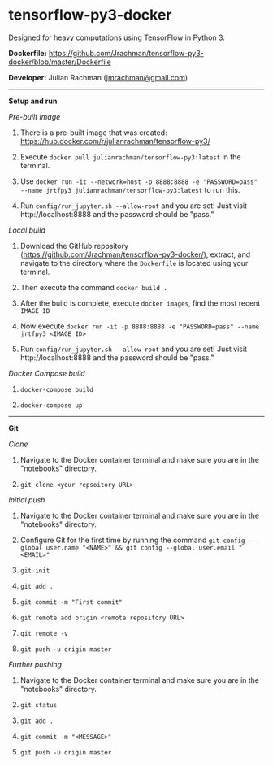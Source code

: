 # tensorflow-py3-docker

Designed for heavy computations using TensorFlow in Python 3.

**Dockerfile:** https://github.com/Jrachman/tensorflow-py3-docker/blob/master/Dockerfile

**Developer:** Julian Rachman (jmrachman@gmail.com)

---

**Setup and run**

*Pre-built image*

1. There is a pre-built image that was created: https://hub.docker.com/r/julianrachman/tensorflow-py3/

2. Execute `docker pull julianrachman/tensorflow-py3:latest` in the terminal.

3. Use `docker run -it --network=host -p 8888:8888 -e "PASSWORD=pass" --name jrtfpy3 julianrachman/tensorflow-py3:latest` to run this.

4. Run `config/run_jupyter.sh --allow-root` and you are set! Just visit http://localhost:8888 and the password should be "pass."

*Local build*

1. Download the GitHub repository (https://github.com/Jrachman/tensorflow-py3-docker/), extract, and navigate to the directory where the `Dockerfile` is located using your terminal.

2. Then execute the command `docker build .`
 
3. After the build is complete, execute `docker images`, find the most recent `IMAGE ID`
 
4. Now execute `docker run -it -p 8888:8888 -e "PASSWORD=pass" --name jrtfpy3 <IMAGE ID>`

4. Run `config/run_jupyter.sh --allow-root` and you are set! Just visit http://localhost:8888 and the password should be "pass."
 
*Docker Compose build*
 
1. `docker-compose build`
 
2. `docker-compose up`

---

**Git**

*Clone*

1. Navigate to the Docker container terminal and make sure you are in the "notebooks" directory. 

2. `git clone <your repsoitory URL>`

*Initial push*

1. Navigate to the Docker container terminal and make sure you are in the "notebooks" directory. 

2. Configure Git for the first time by running the command `git config --global user.name "<NAME>" && git config --global user.email "<EMAIL>"`

3. `git init`

4. `git add .`

5. `git commit -m "First commit"`

6. `git remote add origin <remote repository URL>`

7. `git remote -v`

8. `git push -u origin master`

*Further pushing*

1. Navigate to the Docker container terminal and make sure you are in the "notebooks" directory. 

2. `git status`

3. `git add .` 

4. `git commit -m "<MESSAGE>"`

5. `git push -u origin master`

 
